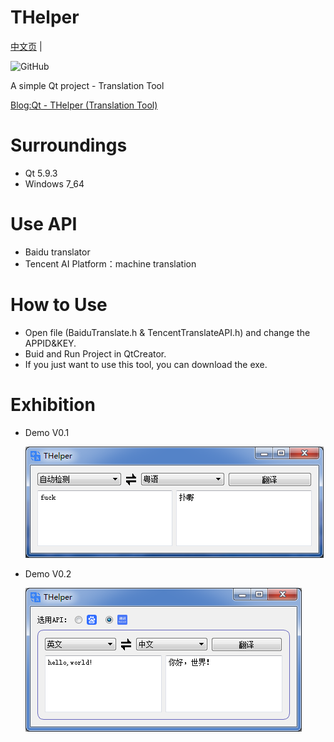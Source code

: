 # THelper

[中文页](README_zh.md) |

![GitHub](https://img.shields.io/github/license/RT-Thread/rt-thread.svg)


A simple Qt project - Translation Tool

[Blog:Qt - THelper (Translation Tool)](https://blog.csdn.net/weixin_40774605/article/details/109630260)

# Surroundings
- Qt 5.9.3
- Windows 7_64

# Use API
- Baidu translator
- Tencent AI Platform：machine translation

# How to Use
- Open file (BaiduTranslate.h & TencentTranslateAPI.h) and change the APPID&KEY.
- Buid and Run Project in QtCreator.
- If you just want to use this tool, you can download the exe.

# Exhibition
- Demo V0.1

  ![image](https://github.com/siyuhong/THelper/blob/master/show/demov0.1.png)

- Demo V0.2

  ![image](https://github.com/siyuhong/THelper/blob/master/show/demov0.2.png)
#
